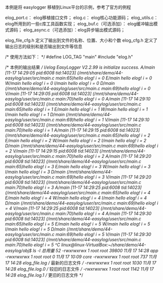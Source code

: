 本例是将 easylogger 移植到Linux平台的示例，参考了官方的例程

elog_port.c： elog移植接口文件；
elog.c：      elog核心功能源码；
elog_utils.c：elog所用到的一些c库工具函数实现；
elog_buf.c（可选添加）：  elog缓冲输出模式源码；
elog_async.c（可选添加）：elog异步输出模式源码；

elog_file_cfg.h   定义了输出到文件的名称、位置、大小和个数
elog_cfg.h        定义了输出日志的级别和是否输出到文件等信息



/* 使用方法如下： */
#define LOG_TAG "main"
#include "elog.h"

/* 本例的输出结果 */
I/elog     EasyLogger V2.2.99 is initialize success.
A/main     [11-17 14:29:05 pid:6008 tid:14023] (/mnt/share/demo/44-easylog/user/src/main.c main:65)hello elog! i = 0
E/main     hello elog! i = 0
W/main     hello elog! i = 0
I/main     hello elog! i = 0
D/main     (/mnt/share/demo/44-easylog/user/src/main.c main:69)hello elog! i = 0
V/main     [11-17 14:29:05 pid:6008 tid:14023] (/mnt/share/demo/44-easylog/user/src/main.c main:70)hello elog! i = 0
A/main     [11-17 14:29:10 pid:6008 tid:14023] (/mnt/share/demo/44-easylog/user/src/main.c main:65)hello elog! i = 1
E/main     hello elog! i = 1
W/main     hello elog! i = 1
I/main     hello elog! i = 1
D/main     (/mnt/share/demo/44-easylog/user/src/main.c main:69)hello elog! i = 1
V/main     [11-17 14:29:10 pid:6008 tid:14023] (/mnt/share/demo/44-easylog/user/src/main.c main:70)hello elog! i = 1
A/main     [11-17 14:29:15 pid:6008 tid:14023] (/mnt/share/demo/44-easylog/user/src/main.c main:65)hello elog! i = 2
E/main     hello elog! i = 2
W/main     hello elog! i = 2
I/main     hello elog! i = 2
D/main     (/mnt/share/demo/44-easylog/user/src/main.c main:69)hello elog! i = 2
V/main     [11-17 14:29:15 pid:6008 tid:14023] (/mnt/share/demo/44-easylog/user/src/main.c main:70)hello elog! i = 2
A/main     [11-17 14:29:20 pid:6008 tid:14023] (/mnt/share/demo/44-easylog/user/src/main.c main:65)hello elog! i = 3
E/main     hello elog! i = 3
W/main     hello elog! i = 3
I/main     hello elog! i = 3
D/main     (/mnt/share/demo/44-easylog/user/src/main.c main:69)hello elog! i = 3
V/main     [11-17 14:29:20 pid:6008 tid:14023] (/mnt/share/demo/44-easylog/user/src/main.c main:70)hello elog! i = 3
A/main     [11-17 14:29:25 pid:6008 tid:14023] (/mnt/share/demo/44-easylog/user/src/main.c main:65)hello elog! i = 4
E/main     hello elog! i = 4
W/main     hello elog! i = 4
I/main     hello elog! i = 4
D/main     (/mnt/share/demo/44-easylog/user/src/main.c main:69)hello elog! i = 4
V/main     [11-17 14:29:25 pid:6008 tid:14023] (/mnt/share/demo/44-easylog/user/src/main.c main:70)hello elog! i = 4
A/main     [11-17 14:29:30 pid:6008 tid:14023] (/mnt/share/demo/44-easylog/user/src/main.c main:65)hello elog! i = 5
E/main     hello elog! i = 5
W/main     hello elog! i = 5
I/main     hello elog! i = 5
D/main     (/mnt/share/demo/44-easylog/user/src/main.c main:69)hello elog! i = 5
V/main     [11-17 14:29:30 pid:6008 tid:14023] (/mnt/share/demo/44-easylog/user/src/main.c main:70)hello elog! i = 5
^C
linux@linux-VirtualBox:~/share/demo/44-easylog/obj$ ls -l
总用量 52
-rwxrwxrwx 1 root root 39800 11月 17 14:28 app
-rwxrwxrwx 1 root root     0 11月 17 10:09 core
-rwxrwxrwx 1 root root   737 11月 17 14:28 elog_file.log		/* 最新的日志文件 */
-rwxrwxrwx 1 root root  1030 11月 17 14:28 elog_file.log.0		/* 较旧的日志文件 */
-rwxrwxrwx 1 root root  1142 11月 17 14:28 elog_file.log.1		/* 更旧的日志文件 */

